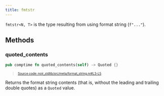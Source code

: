 ```yaml
---
title: fmtstr
---
```


`fmtstr<N, T>` is the type resulting from using format string (`f"..."`).

## Methods

### quoted_contents

```rust title="quoted_contents" showLineNumbers 
pub comptime fn quoted_contents(self) -> Quoted {}
```
> <sup><sub><a href="https://github.com/noir-lang/noir/blob/master/noir_stdlib/src/meta/format_string.nr#L3-L5" target="_blank" rel="noopener noreferrer">Source code: noir_stdlib/src/meta/format_string.nr#L3-L5</a></sub></sup>


Returns the format string contents (that is, without the leading and trailing double quotes) as a `Quoted` value.
